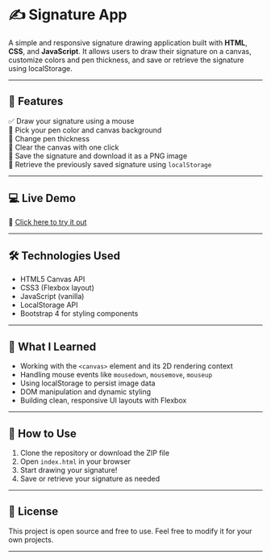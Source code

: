 # ✍️ Signature App

A simple and responsive signature drawing application built with **HTML**, **CSS**, and **JavaScript**. It allows users to draw their signature on a canvas, customize colors and pen thickness, and save or retrieve the signature using localStorage.

---

## 🌟 Features

✅ Draw your signature using a mouse  
🎨 Pick your pen color and canvas background  
📏 Change pen thickness  
🧹 Clear the canvas with one click  
💾 Save the signature and download it as a PNG image  
🔁 Retrieve the previously saved signature using `localStorage`

---

## 💻 Live Demo

🔗 [Click here to try it out](https://yasshhh18.github.io/Signature-Page/)  


---

## 🛠️ Technologies Used

- HTML5 Canvas API
- CSS3 (Flexbox layout)
- JavaScript (vanilla)
- LocalStorage API
- Bootstrap 4 for styling components

---

## 🧠 What I Learned

- Working with the `<canvas>` element and its 2D rendering context  
- Handling mouse events like `mousedown`, `mousemove`, `mouseup`  
- Using localStorage to persist image data  
- DOM manipulation and dynamic styling  
- Building clean, responsive UI layouts with Flexbox

---

## 🧪 How to Use

1. Clone the repository or download the ZIP file
2. Open `index.html` in your browser
3. Start drawing your signature!
4. Save or retrieve your signature as needed

---



## 🧾 License

This project is open source and free to use. Feel free to modify it for your own projects.

---



